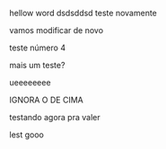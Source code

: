 hellow word
dsdsddsd
teste novamente

vamos modificar de novo

teste número 4

 mais um teste?

 ueeeeeeee

IGNORA O DE CIMA


testando agora pra valer

lest gooo